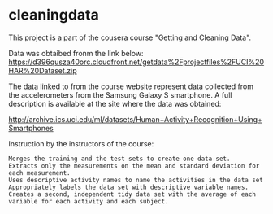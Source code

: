 cleaningdata
============
This project is a part of the cousera course "Getting and Cleaning Data".

Data was obtaibed fronm the link below:
https://d396qusza40orc.cloudfront.net/getdata%2Fprojectfiles%2FUCI%20HAR%20Dataset.zip 

The data linked to from the course website represent data collected from the accelerometers from the Samsung Galaxy S smartphone. A full description is available at the site where the data was obtained:

http://archive.ics.uci.edu/ml/datasets/Human+Activity+Recognition+Using+Smartphones 

Instruction by the instructors of the course:

    Merges the training and the test sets to create one data set.
    Extracts only the measurements on the mean and standard deviation for each measurement. 
    Uses descriptive activity names to name the activities in the data set
    Appropriately labels the data set with descriptive variable names. 
    Creates a second, independent tidy data set with the average of each variable for each activity and each subject. 
